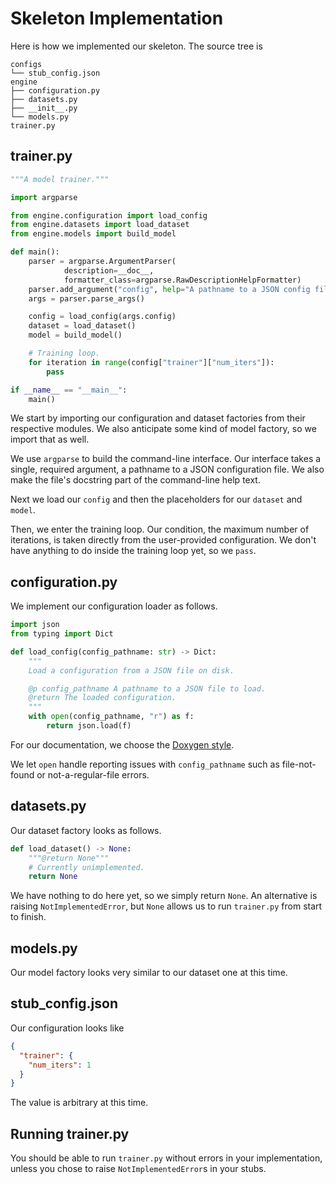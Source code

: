 # Skeleton Implementation

Here is how we implemented our skeleton. The source tree is

```
configs
└── stub_config.json
engine
├── configuration.py
├── datasets.py
├── __init__.py
└── models.py
trainer.py
```

## trainer.py

```py
"""A model trainer."""

import argparse

from engine.configuration import load_config
from engine.datasets import load_dataset
from engine.models import build_model

def main():
    parser = argparse.ArgumentParser(
            description=__doc__,
            formatter_class=argparse.RawDescriptionHelpFormatter)
    parser.add_argument("config", help="A pathname to a JSON config file")
    args = parser.parse_args()

    config = load_config(args.config)
    dataset = load_dataset()
    model = build_model()

    # Training loop.
    for iteration in range(config["trainer"]["num_iters"]):
        pass

if __name__ == "__main__":
    main()
```

We start by importing our configuration and dataset factories from their
respective modules. We also anticipate some kind of model factory, so we import
that as well.

We use `argparse` to build the command-line interface. Our interface takes a
single, required argument, a pathname to a JSON configuration file. We also make
the file's docstring part of the command-line help text.

Next we load our `config` and then the placeholders for our `dataset` and
`model`.

Then, we enter the training loop. Our condition, the maximum number of
iterations, is taken directly from the user-provided configuration. We don't
have anything to do inside the training loop yet, so we `pass`.

## configuration.py

We implement our configuration loader as follows.

```py
import json
from typing import Dict

def load_config(config_pathname: str) -> Dict:
    """
    Load a configuration from a JSON file on disk.

    @p config_pathname A pathname to a JSON file to load.
    @return The loaded configuration.
    """
    with open(config_pathname, "r") as f:
        return json.load(f)
```

For our documentation, we choose the
[Doxygen style](https://www.doxygen.nl/manual/docblocks.html).

We let `open` handle reporting issues with `config_pathname` such as
file-not-found or not-a-regular-file errors.

## datasets.py

Our dataset factory looks as follows.

```py
def load_dataset() -> None:
    """@return None"""
    # Currently unimplemented.
    return None
```

We have nothing to do here yet, so we simply return `None`. An alternative is
raising `NotImplementedError`, but `None` allows us to run `trainer.py` from
start to finish.

## models.py

Our model factory looks very similar to our dataset one at this time.

## stub_config.json

Our configuration looks like

```json
{
  "trainer": {
    "num_iters": 1
  }
}
```

The value is arbitrary at this time.

## Running trainer.py

You should be able to run `trainer.py` without errors in your implementation,
unless you chose to raise `NotImplementedError`s in your stubs.
